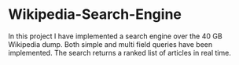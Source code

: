# Wikipedia-Search-Engine
In this project I have implemented a search engine over the 40 GB Wikipedia dump. Both simple and multi field queries have been implemented. The search returns a ranked list of articles in real time.
